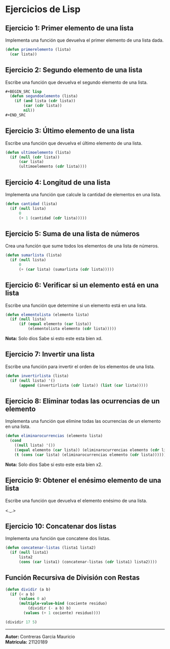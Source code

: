 # Ejercicios de Lisp

## Ejercicio 1: Primer elemento de una lista

Implementa una función que devuelva el primer elemento de una lista dada.

```lisp
(defun primerelemento (lista)
  (car lista))
```

## Ejercicio 2: Segundo elemento de una lista

Escribe una función que devuelva el segundo elemento de una lista.

```lisp
#+BEGIN_SRC lisp
  (defun segundoelemento (lista)
    (if (and lista (cdr lista))
        (car (cdr lista))
        nil))
#+END_SRC
```

## Ejercicio 3: Último elemento de una lista

Escribe una función que devuelva el último elemento de una lista.

```lisp
(defun ultimoelemento (lista)
  (if (null (cdr lista))
      (car lista)
      (ultimoelemento (cdr lista))))
```

## Ejercicio 4: Longitud de una lista

Implementa una función que calcule la cantidad de elementos en una lista.

```lisp
(defun cantidad (lista)
  (if (null lista)
      0
      (+ 1 (cantidad (cdr lista)))))
```

## Ejercicio 5: Suma de una lista de números

Crea una función que sume todos los elementos de una lista de números.

```lisp
(defun sumarlista (lista)
  (if (null lista)
      0
      (+ (car lista) (sumarlista (cdr lista)))))
```

## Ejercicio 6: Verificar si un elemento está en una lista

Escribe una función que determine si un elemento está en una lista.

```lisp
(defun elementolista (elemento lista)
  (if (null lista)
      (if (equal elemento (car lista))
          (elementolista elemento (cdr lista)))))
```

**Nota:** Solo dios Sabe si esto este esta bien xd.

## Ejercicio 7: Invertir una lista

Escribe una función para invertir el orden de los elementos de una lista.

```lisp
(defun invertirlista (lista)
  (if (null lista) '()
      (append (invertirlista (cdr lista)) (list (car lista)))))
```

## Ejercicio 8: Eliminar todas las ocurrencias de un elemento

Implementa una función que elimine todas las ocurrencias de un elemento en una lista.

```lisp
(defun eliminarocurrencias (elemento lista)
  (cond
    ((null lista) '())
    ((equal elemento (car lista)) (eliminarocurrencias elemento (cdr lista)))
    (t (cons (car lista) (eliminarocurrencias elemento (cdr lista))))))
```

**Nota:** Solo dios Sabe si esto este esta bien x2.

## Ejercicio 9: Obtener el enésimo elemento de una lista

Escribe una función que devuelva el elemento enésimo de una lista.

<._.>

## Ejercicio 10: Concatenar dos listas

Implementa una función que concatene dos listas.

```lisp
(defun concatenar-listas (lista1 lista2)
  (if (null lista1)
      lista2
      (cons (car lista1) (concatenar-listas (cdr lista1) lista2))))
```

## Función Recursiva de División con Restas

```lisp
(defun dividir (a b)
  (if (< a b) 
      (values 0 a)
      (multiple-value-bind (cociente residuo) 
          (dividir (- a b) b)  
        (values (+ 1 cociente) residuo))))  

(dividir 17 5)
```

---

**Autor:** Contreras Garcia Mauricio\
**Matrícula:** 21120189


